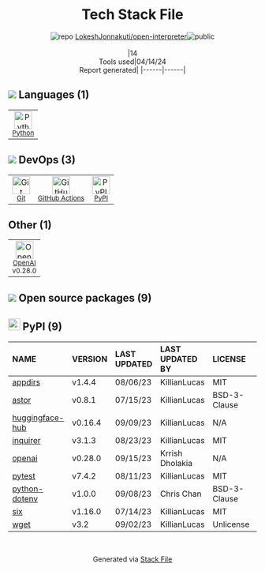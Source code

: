 <!--
&lt;--- Readme.md Snippet without images Start ---&gt;
## Tech Stack
LokeshJonnakuti/open-interpreter is built on the following main stack:

- [Python](https://www.python.org) – Languages
- [GitHub Actions](https://github.com/features/actions) – Continuous Integration
- [OpenAI](https://openai.com/) – Large Language Models

Full tech stack [here](/techstack.md)

&lt;--- Readme.md Snippet without images End ---&gt;

&lt;--- Readme.md Snippet with images Start ---&gt;
## Tech Stack
LokeshJonnakuti/open-interpreter is built on the following main stack:

- <img width='25' height='25' src='https://img.stackshare.io/service/993/pUBY5pVj.png' alt='Python'/> [Python](https://www.python.org) – Languages
- <img width='25' height='25' src='https://img.stackshare.io/service/11563/actions.png' alt='GitHub Actions'/> [GitHub Actions](https://github.com/features/actions) – Continuous Integration
- <img width='25' height='25' src='https://img.stackshare.io/service/48786/default_8b1119bcbb159cebebc2f6cfc9cd2e359b169d22.jpg' alt='OpenAI'/> [OpenAI](https://openai.com/) – Large Language Models

Full tech stack [here](/techstack.md)

&lt;--- Readme.md Snippet with images End ---&gt;
-->
<div align="center">

# Tech Stack File
![](https://img.stackshare.io/repo.svg "repo") [LokeshJonnakuti/open-interpreter](https://github.com/LokeshJonnakuti/open-interpreter)![](https://img.stackshare.io/public_badge.svg "public")
<br/><br/>
|14<br/>Tools used|04/14/24 <br/>Report generated|
|------|------|
</div>

## <img src='https://img.stackshare.io/languages.svg'/> Languages (1)
<table><tr>
  <td align='center'>
  <img width='36' height='36' src='https://img.stackshare.io/service/993/pUBY5pVj.png' alt='Python'>
  <br>
  <sub><a href="https://www.python.org">Python</a></sub>
  <br>
  <sub></sub>
</td>

</tr>
</table>

## <img src='https://img.stackshare.io/devops.svg'/> DevOps (3)
<table><tr>
  <td align='center'>
  <img width='36' height='36' src='https://img.stackshare.io/service/1046/git.png' alt='Git'>
  <br>
  <sub><a href="http://git-scm.com/">Git</a></sub>
  <br>
  <sub></sub>
</td>

<td align='center'>
  <img width='36' height='36' src='https://img.stackshare.io/service/11563/actions.png' alt='GitHub Actions'>
  <br>
  <sub><a href="https://github.com/features/actions">GitHub Actions</a></sub>
  <br>
  <sub></sub>
</td>

<td align='center'>
  <img width='36' height='36' src='https://img.stackshare.io/service/12572/-RIWgodF_400x400.jpg' alt='PyPI'>
  <br>
  <sub><a href="https://pypi.org/">PyPI</a></sub>
  <br>
  <sub></sub>
</td>

</tr>
</table>

## Other (1)
<table><tr>
  <td align='center'>
  <img width='36' height='36' src='https://img.stackshare.io/service/48786/default_8b1119bcbb159cebebc2f6cfc9cd2e359b169d22.jpg' alt='OpenAI'>
  <br>
  <sub><a href="https://openai.com/">OpenAI</a></sub>
  <br>
  <sub>v0.28.0</sub>
</td>

</tr>
</table>


## <img src='https://img.stackshare.io/group.svg' /> Open source packages (9)</h2>

## <img width='24' height='24' src='https://img.stackshare.io/service/12572/-RIWgodF_400x400.jpg'/> PyPI (9)

|NAME|VERSION|LAST UPDATED|LAST UPDATED BY|LICENSE|VULNERABILITIES|
|:------|:------|:------|:------|:------|:------|
|[appdirs](https://pypi.org/project/appdirs)|v1.4.4|08/06/23|KillianLucas |MIT|N/A|
|[astor](https://pypi.org/project/astor)|v0.8.1|07/15/23|KillianLucas |BSD-3-Clause|N/A|
|[huggingface-hub](https://pypi.org/project/huggingface-hub)|v0.16.4|09/09/23|KillianLucas |N/A|N/A|
|[inquirer](https://pypi.org/project/inquirer)|v3.1.3|08/23/23|KillianLucas |MIT|N/A|
|[openai](https://pypi.org/project/openai)|v0.28.0|09/15/23|Krrish Dholakia |N/A|N/A|
|[pytest](https://pypi.org/project/pytest)|v7.4.2|08/11/23|KillianLucas |MIT|N/A|
|[python-dotenv](https://pypi.org/project/python-dotenv)|v1.0.0|09/08/23|Chris Chan |BSD-3-Clause|N/A|
|[six](https://pypi.org/project/six)|v1.16.0|07/14/23|KillianLucas |MIT|N/A|
|[wget](https://pypi.org/project/wget)|v3.2|09/02/23|KillianLucas |Unlicense|N/A|

<br/>
<div align='center'>

Generated via [Stack File](https://github.com/marketplace/stack-file)
